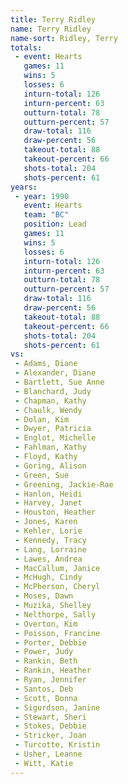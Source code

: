 ```yaml
---
title: Terry Ridley
name: Terry Ridley
name-sort: Ridley, Terry
totals:
 - event: Hearts
   games: 11
   wins: 5
   losses: 6
   inturn-total: 126
   inturn-percent: 63
   outturn-total: 78
   outturn-percent: 57
   draw-total: 116
   draw-percent: 56
   takeout-total: 88
   takeout-percent: 66
   shots-total: 204
   shots-percent: 61
years:
 - year: 1990
   event: Hearts
   team: "BC"
   position: Lead
   games: 11
   wins: 5
   losses: 6
   inturn-total: 126
   inturn-percent: 63
   outturn-total: 78
   outturn-percent: 57
   draw-total: 116
   draw-percent: 56
   takeout-total: 88
   takeout-percent: 66
   shots-total: 204
   shots-percent: 61
vs:
 - Adams, Diane
 - Alexander, Diane
 - Bartlett, Sue Anne
 - Blanchard, Judy
 - Chapman, Kathy
 - Chaulk, Wendy
 - Dolan, Kim
 - Dwyer, Patricia
 - Englot, Michelle
 - Fahlman, Kathy
 - Floyd, Kathy
 - Goring, Alison
 - Green, Sue
 - Greening, Jackie-Rae
 - Hanlon, Heidi
 - Harvey, Janet
 - Houston, Heather
 - Jones, Karen
 - Kehler, Lorie
 - Kennedy, Tracy
 - Lang, Lorraine
 - Lawes, Andrea
 - MacCallum, Janice
 - McHugh, Cindy
 - McPherson, Cheryl
 - Moses, Dawn
 - Muzika, Shelley
 - Nelthorpe, Sally
 - Overton, Kim
 - Poisson, Francine
 - Porter, Debbie
 - Power, Judy
 - Rankin, Beth
 - Rankin, Heather
 - Ryan, Jennifer
 - Santos, Deb
 - Scott, Donna
 - Sigurdson, Janine
 - Stewart, Sheri
 - Stokes, Debbie
 - Stricker, Joan
 - Turcotte, Kristin
 - Usher, Leanne
 - Witt, Katie
---
```

